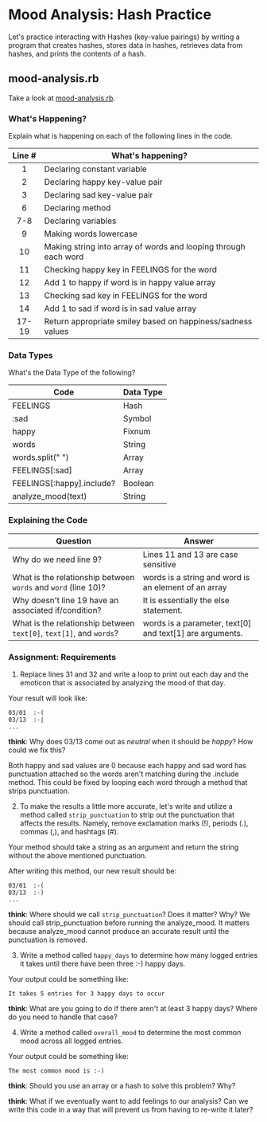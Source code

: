 # Mood Analysis: Hash Practice
Let's practice interacting with Hashes (key-value pairings) by writing a program that creates hashes, stores data in hashes, retrieves data from hashes, and prints the contents of a hash.

## mood-analysis.rb
Take a look at [mood-analysis.rb](mood-analysis.rb).

### What's Happening?
Explain what is happening on each of the following lines in the code.

| Line # | What's happening?
|:------:|-------------------
| 1      |Declaring constant variable
| 2      |Declaring happy key-value pair
| 3      |Declaring sad key-value pair
| 6      |Declaring method
| 7-8    |Declaring variables
| 9      |Making words lowercase
| 10     |Making string into array of words and looping through each word
| 11     |Checking happy key in FEELINGS for the word
| 12     |Add 1 to happy if word is in happy value array
| 13     |Checking sad key in FEELINGS for the word
| 14     |Add 1 to sad if word is in sad value array
| 17-19  |Return appropriate smiley based on happiness/sadness values

### Data Types
What's the Data Type of the following?

| Code                       | Data Type
|----------------------------|-----------
| FEELINGS                   |Hash
| :sad                       |Symbol
| happy                      |Fixnum
| words                      |String
| words.split(" ")           |Array
| FEELINGS[:sad]             |Array
| FEELINGS[:happy].include?  |Boolean
| analyze_mood(text)         |String

### Explaining the Code
| Question               | Answer
|------------------------|-------
| Why do we need line 9? |Lines 11 and 13 are case sensitive
| What is the relationship between `words` and `word` (line 10)? | words is a string and word is an element of an array
| Why doesn't line 19 have an associated if/condition? | It is essentially the else statement.
| What is the relationship between `text[0]`, `text[1]`, and `words`? | words is a parameter, text[0] and text[1] are arguments.

### Assignment: Requirements
1. Replace lines 31 and 32 and write a loop to print out each day and the emoticon that is associated by analyzing the mood of that day.

Your result will look like:
```
03/01  :-(
03/13  :-|
...
```

**think**: Why does 03/13 come out as _neutral_ when it should be _happy_? How could we fix this?

Both happy and sad values are 0 because each happy and sad word has punctuation attached so the words aren't matching during the .include method. This could be fixed by looping each word through a method that strips punctuation.

2. To make the results a little more accurate, let's write and utilize a method called `strip_punctuation` to strip out the punctuation that affects the results. Namely, remove  exclamation marks (!), periods (.), commas (,), and hashtags (#).

Your method should take a string as an argument and return the string without the above mentioned punctuation.

After writing this method, our new result should be:
```
03/01  :-(
03/13  :-)
...
```

**think**: Where should we call `strip_punctuation`? Does it matter? Why?
We should call strip_punctuation before running the analyze_mood. It matters because analyze_mood cannot produce an accurate result until the punctuation is removed.

3. Write a method called `happy_days` to determine how many logged entries it takes until there have been three :-) happy days.

Your output could be something like:
```
It takes 5 entries for 3 happy days to occur
```

**think**: What are you going to do if there aren't at least 3 happy days? Where do you need to handle that case?

4. Write a method called `overall_mood` to determine the most common mood across all logged entries.

Your output could be something like:
```
The most common mood is :-)
```

**think**: Should you use an array or a hash to solve this problem? Why?

**think**: What if we eventually want to add feelings to our analysis? Can we write this code in a way that will prevent us from having to re-write it later?
